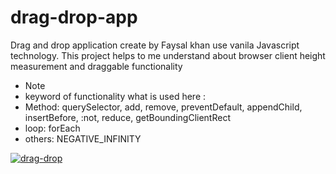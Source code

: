 # drag-drop-app

Drag and drop application create by Faysal khan use vanila Javascript technology.
This project helps to me understand about browser client height measurement and draggable functionality

- Note
- keyword of functionality what is used here :
- Method: querySelector, add, remove, preventDefault, appendChild, insertBefore, :not, reduce, getBoundingClientRect
- loop: forEach
- others: NEGATIVE_INFINITY

<a href="https://ibb.co/M9p8hJb"><img src="https://i.ibb.co/QXn8cxZ/drag-drop.png" alt="drag-drop" border="0" /></a>
